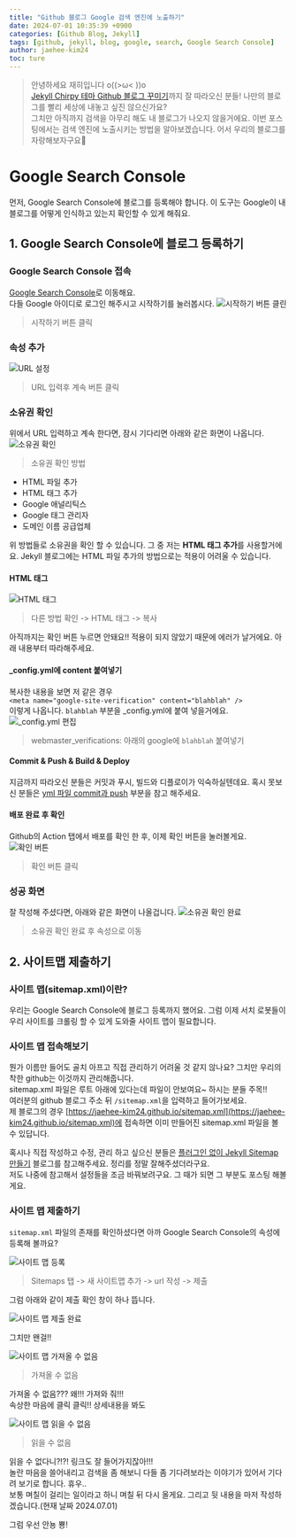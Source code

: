 ```yaml
---
title: "Github 블로그 Google 검색 엔진에 노출하기"
date: 2024-07-01 10:35:39 +0900
categories: [Github Blog, Jekyll]
tags: [github, jekyll, blog, google, search, Google Search Console]
author: jaehee-kim24
toc: ture
---
```

>안녕하세요 재히입니다 o((>ω< ))o  
[Jekyll Chirpy 테마 Github 블로그 꾸미기](https://jaehee-kim24.github.io/posts/github%EB%B8%94%EB%A1%9C%EA%B7%B8_%EA%BE%B8%EB%AF%B8%EA%B8%B0/)까지 잘 따라오신 분들! 나만의 블로그를 빨리 세상에 내놓고 싶진 않으신가요?  
그치만 아직까지 검색을 아무리 해도 내 블로그가 나오지 않을거에요. 이번 포스팅에서는 검색 엔진에 노출시키는 방법을 알아보겠습니다. 어서 우리의 블로그를 자랑해보자구요🚀

# Google Search Console
먼저, Google Search Console에 블로그를 등록해야 합니다. 이 도구는 Google이 내 블로그를 어떻게 인식하고 있는지 확인할 수 있게 해줘요.

## 1. Google Search Console에 블로그 등록하기
### Google Search Console 접속
[Google Search Console](https://search.google.com/search-console/about)로 이동해요.  
다들 Google 아이디로 로그인 해주시고 시작하기를 눌러봅시다.
![시작하기 버튼 클린](../assets/img/2024-07-01-github블로그_검색노출하기/1.png)  
>  시작하기 버튼 클릭

### 속성 추가
![URL 설정](../assets/img/2024-07-01-github블로그_검색노출하기/2.png)  
>  URL 입력후 계속 버튼 클릭

### 소유권 확인
위에서 URL 입력하고 계속 한다면, 잠시 기다리면 아래와 같은 화면이 나옵니다. 
![소유권 확인](../assets/img/2024-07-01-github블로그_검색노출하기/3.png)  
> 소유권 확인 방법

- HTML 파일 추가
- HTML 태그 추가
- Google 애널리틱스
- Google 태그 관리자
- 도메인 이름 공급업체
  
위 방법들로 소유권을 확인 할 수 있습니다. 그 중 저는 **HTML 태그 추가**를 사용할거에요. Jekyll 블로그에는 HTML 파일 추가의 방법으로는 적용이 어려울 수 있습니다.

#### HTML 태그
![HTML 태그](../assets/img/2024-07-01-github블로그_검색노출하기/4.png)  
> 다른 방법 확인 -> HTML 태그 -> 복사  

아직까지는 확인 버튼 누르면 안돼요!! 적용이 되지 않았기 때문에 에러가 날거에요. 아래 내용부터 따라해주세요.

#### _config.yml에 content 붙여넣기
복사한 내용을 보면 저 같은 경우  
`<meta name="google-site-verification" content="blahblah" />`  
이렇게 나옵니다. `blahblah` 부분을 _config.yml에 붙여 넣을거에요.
![_config.yml 편집](../assets/img/2024-07-01-github블로그_검색노출하기/5.png)  
> webmaster_verifications: 아래의 google에 `blahblah` 붙여넣기

#### Commit & Push & Build & Deploy
지금까지 따라오신 분들은 커밋과 푸시, 빌드와 디플로이가 익숙하실텐데요. 혹시 못보신 분들은 [yml 파일 commit과 push](https://jaehee-kim24.github.io/posts/github%EB%B8%94%EB%A1%9C%EA%B7%B8_%EA%BE%B8%EB%AF%B8%EA%B8%B0/#yml-%ED%8C%8C%EC%9D%BC-commit%EA%B3%BC-push) 부분을 참고 해주세요.  

#### 배포 완료 후 확인
Github의 Action 탭에서 배포를 확인 한 후, 이제 확인 버튼을 눌러볼게요.
![확인 버튼](../assets/img/2024-07-01-github블로그_검색노출하기/4.png)  
> 확인 버튼 클릭

### 성공 화면
잘 작성해 주셨다면, 아래와 같은 화면이 나올겁니다.
![소유권 확인 완료](../assets/img/2024-07-01-github블로그_검색노출하기/6.png)  
> 소유권 확인 완료 후 속성으로 이동

## 2. 사이트맵 제출하기

### 사이트 맵(sitemap.xml)이란?

우리는 Google Search Console에 블로그 등록까지 했어요. 그럼 이제 서치 로봇들이 우리 사이트를 크롤링 할 수 있게 도와줄 사이트 맵이 필요합니다.  

### 사이트 맵 접속해보기
뭔가 이름만 들어도 골치 아프고 직접 관리하기 어려울 것 같지 않나요? 그치만 우리의 착한 github는 이것까지 관리해줍니다.  
sitemap.xml 파일은 루트 아래에 있다는데 파일이 안보여요~ 하시는 분들 주목!!  
여러분의 github 블로그 주소 뒤 `/sitemap.xml`을 입력하고 들어가보세요.  
제 블로그의 경우 
[https://jaehee-kim24.github.io/sitemap.xml](https://jaehee-kim24.github.io/sitemap.xml)에 접속하면 이미 만들어진 sitemap.xml 파일을 볼 수 있답니다.  

혹시나 직접 작성하고 수정, 관리 하고 싶으신 분들은 [플러그인 없이 Jekyll Sitemap 만들기](https://dveamer.github.io/homepage/Sitemap.html) 블로그를 참고해주세요. 정리를 정말 잘해주셨더라구요.  
저도 나중에 참고해서 설정들을 조금 바꿔보려구요. 그 때가 되면 그 부분도 포스팅 해볼게요.  

### 사이트 맵 제출하기
`sitemap.xml` 파일의 존재를 확인하셨다면 아까 Google Search Console의 속성에 등록해 볼까요?

![사이트 맵 등록](../assets/img/2024-07-01-github블로그_검색노출하기/7.png)  
> Sitemaps 탭 -> 새 사이트맵 추가 -> url 작성 -> 제출

그럼 아래와 같이 제출 확인 창이 하나 뜹니다.

![사이트 맵 제출 완료](../assets/img/2024-07-01-github블로그_검색노출하기/8.png)  

그치만 왠걸!!

![사이트 맵 가져올 수 없음](../assets/img/2024-07-01-github블로그_검색노출하기/9.png)  
> 가져올 수 없음

가져올 수 없음??? 왜!!! 가져와 줘!!!  
속상한 마음에 클릭 클릭!! 상세내용을 봐도 

![사이트 맵 읽을 수 없음](../assets/img/2024-07-01-github블로그_검색노출하기/9.png)  
> 읽을 수 없음

읽을 수 없다니?!?! 링크도 잘 들어가지잖아!!!  
놀란 마음을 쓸어내리고 검색을 좀 해보니 다들 좀 기다려보라는 이야기가 있어서 기다려 보기로 합니다. 휴우..  
보통 며칠이 걸리는 일이라고 하니 며칠 뒤 다시 올게요. 그리고 뒷 내용을 마저 작성하겠습니다.(현재 날짜 2024.07.01)

그럼 우선 안뇽 뿅!